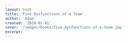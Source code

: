 ```yaml
---
layout: book
title: 'Five Dysfunctions of a Team'
author: 'Adam'
created: '2020-01-01'
cover: '/images/books/five-dysfunctions-of-a-team.jpg'
excerpt: ''
---
```

